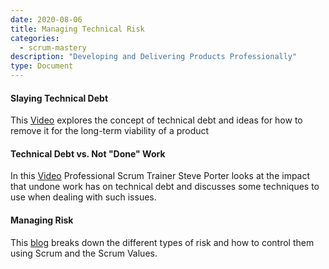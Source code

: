 ```yaml
---
date: 2020-08-06
title: Managing Technical Risk
categories:
  - scrum-mastery
description: "Developing and Delivering Products Professionally"
type: Document
---
```

#### Slaying Technical Debt
This [Video](https://youtu.be/vLRH0HCXZek) explores the concept of technical debt and ideas for how to remove it for the long-term viability of a product

#### Technical Debt vs. Not "Done" Work
In this [Video](https://www.scrum.org/resources/technical-debt-vs-not-done-work) Professional Scrum Trainer Steve Porter looks at the impact that undone work has on technical debt and discusses some techniques to use when dealing with such issues.

#### Managing Risk
This [blog](https://www.scrum.org/resources/blog/managing-risk) breaks down the different types of risk and how to control them using Scrum and the Scrum Values.

